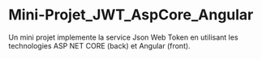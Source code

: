 # Mini-Projet_JWT_AspCore_Angular
Un mini projet implemente la service Json Web Token en utilisant les technologies ASP NET CORE (back) et Angular (front).
